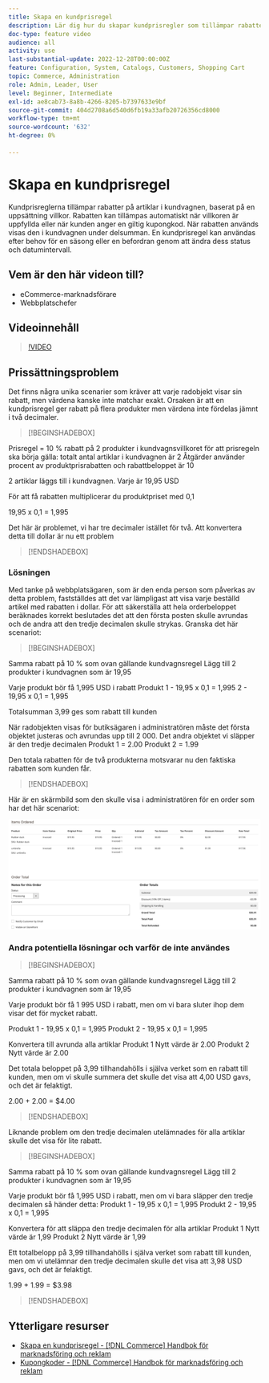```yaml
---
title: Skapa en kundprisregel
description: Lär dig hur du skapar kundprisregler som tillämpar rabatter i kundvagnen baserat på en uppsättning villkor.
doc-type: feature video
audience: all
activity: use
last-substantial-update: 2022-12-28T00:00:00Z
feature: Configuration, System, Catalogs, Customers, Shopping Cart
topic: Commerce, Administration
role: Admin, Leader, User
level: Beginner, Intermediate
exl-id: ae8cab73-8a8b-4266-8205-b7397633e9bf
source-git-commit: 404d2708a6d540d6fb19a33afb20726356cd8000
workflow-type: tm+mt
source-wordcount: '632'
ht-degree: 0%

---
```


# Skapa en kundprisregel

Kundprisreglerna tillämpar rabatter på artiklar i kundvagnen, baserat på en uppsättning villkor. Rabatten kan tillämpas automatiskt när villkoren är uppfyllda eller när kunden anger en giltig kupongkod. När rabatten används visas den i kundvagnen under delsumman. En kundprisregel kan användas efter behov för en säsong eller en befordran genom att ändra dess status och datumintervall.

## Vem är den här videon till?

- eCommerce-marknadsförare
- Webbplatschefer

## Videoinnehåll

>[!VIDEO](https://video.tv.adobe.com/v/343835?quality=12&learn=on)

## Prissättningsproblem

Det finns några unika scenarier som kräver att varje radobjekt visar sin rabatt, men värdena kanske inte matchar exakt. Orsaken är att en kundprisregel ger rabatt på flera produkter men värdena inte fördelas jämnt i två decimaler.

>[!BEGINSHADEBOX]

Prisregel = 10 % rabatt på 2 produkter i kundvagnsvillkoret för att prisregeln ska börja gälla: totalt antal artiklar i kundvagnen är 2 Åtgärder använder procent av produktprisrabatten och rabattbeloppet är 10

2 artiklar läggs till i kundvagnen. Varje är 19,95 USD

För att få rabatten multiplicerar du produktpriset med 0,1

19,95 x 0,1 = 1,995

Det här är problemet, vi har tre decimaler istället för två. Att konvertera detta till dollar är nu ett problem

>[!ENDSHADEBOX]

### Lösningen

Med tanke på webbplatsägaren, som är den enda person som påverkas av detta problem, fastställdes att det var lämpligast att visa varje beställd artikel med rabatten i dollar. För att säkerställa att hela orderbeloppet beräknades korrekt beslutades det att den första posten skulle avrundas och de andra att den tredje decimalen skulle strykas. Granska det här scenariot:

>[!BEGINSHADEBOX]

Samma rabatt på 10 % som ovan gällande kundvagnsregel Lägg till 2 produkter i kundvagnen som är 19,95

Varje produkt bör få 1,995 USD i rabatt Produkt 1 - 19,95 x 0,1 = 1,995 2 - 19,95 x 0,1 = 1,995

Totalsumman 3,99 ges som rabatt till kunden

När radobjekten visas för butiksägaren i administratören måste det första objektet justeras och avrundas upp till 2 000. Det andra objektet vi släpper är den tredje decimalen Produkt 1 = 2.00 Produkt 2 = 1.99

Den totala rabatten för de två produkterna motsvarar nu den faktiska rabatten som kunden får.
>[!ENDSHADEBOX]

Här är en skärmbild som den skulle visa i administratören för en order som har det här scenariot:

![Administratörsvy med sorterade artiklar med olika värden](../assets/commerce-admin-cart-price-rule-values-different.png)

### Andra potentiella lösningar och varför de inte användes

>[!BEGINSHADEBOX]

Samma rabatt på 10 % som ovan gällande kundvagnsregel Lägg till 2 produkter i kundvagnen som är 19,95

Varje produkt bör få 1 995 USD i rabatt, men om vi bara sluter ihop dem visar det för mycket rabatt.

Produkt 1 - 19,95 x 0,1 = 1,995 Produkt 2 - 19,95 x 0,1 = 1,995

Konvertera till avrunda alla artiklar Produkt 1 Nytt värde är 2.00 Produkt 2 Nytt värde är 2.00

Det totala beloppet på 3,99 tillhandahölls i själva verket som en rabatt till kunden, men om vi skulle summera det skulle det visa att 4,00 USD gavs, och det är felaktigt.

2.00 + 2.00 = $4.00

>[!ENDSHADEBOX]

Liknande problem om den tredje decimalen utelämnades för alla artiklar skulle det visa för lite rabatt.

>[!BEGINSHADEBOX]

Samma rabatt på 10 % som ovan gällande kundvagnsregel Lägg till 2 produkter i kundvagnen som är 19,95

Varje produkt bör få 1,995 USD i rabatt, men om vi bara släpper den tredje decimalen så händer detta: Produkt 1 - 19,95 x 0,1 = 1,995 Produkt 2 - 19,95 x 0,1 = 1,995

Konvertera för att släppa den tredje decimalen för alla artiklar Produkt 1 Nytt värde är 1,99 Produkt 2 Nytt värde är 1,99

Ett totalbelopp på 3,99 tillhandahölls i själva verket som rabatt till kunden, men om vi utelämnar den tredje decimalen skulle det visa att 3,98 USD gavs, och det är felaktigt.

1.99 + 1.99 = $3.98

>[!ENDSHADEBOX]


## Ytterligare resurser

- [Skapa en kundprisregel - [!DNL Commerce] Handbok för marknadsföring och reklam](https://experienceleague.adobe.com/docs/commerce-admin/marketing/promotions/cart-rules/price-rules-cart-create.html)
- [Kupongkoder - [!DNL Commerce] Handbok för marknadsföring och reklam](https://experienceleague.adobe.com/docs/commerce-admin/marketing/promotions/cart-rules/price-rules-cart-coupon.html)
